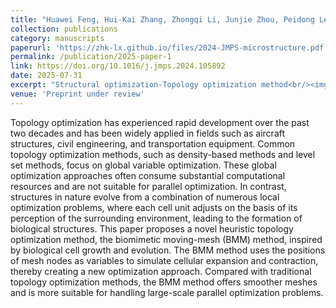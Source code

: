 ```yaml
---
title: "Huawei Feng, Hui-Kai Zhang, Zhongqi Li, Junjie Zhou, Peidong Lei, and Bin Liu. (2025). A Biomimetic Moving-Mesh Topology Optimization Method. Available at SSRN 5034428"
collection: publications
category: manuscripts
paperurl: 'https://zhk-lx.github.io/files/2024-JMPS-microstructure.pdf'
permalink: /publication/2025-paper-1
link: https://doi.org/10.1016/j.jmps.2024.105892
date: 2025-07-31
excerpt: "Structural optimization-Topology optimization method<br/><img src='/images/2025-Feng-0731.png'>"
venue: 'Preprint under review'
---
```


Topology optimization has experienced rapid development over the past two decades and has been widely applied in fields such as aircraft structures, civil engineering, and transportation equipment. Common topology optimization methods, 
such as density-based methods and level set methods, focus on global variable optimization. These global optimization approaches often consume substantial computational resources and are not suitable for parallel optimization. In contrast, 
structures in nature evolve from a combination of numerous local optimization problems, where each cell unit adjusts on the basis of its perception of the surrounding environment, leading to the formation of biological structures. This paper proposes a novel heuristic topology optimization method, the biomimetic moving-mesh (BMM) method, inspired by biological cell growth and evolution. The BMM method uses the positions of mesh nodes as variables to simulate cellular expansion and contraction, 
thereby creating a new optimization approach. Compared with traditional topology optimization methods, the BMM method offers smoother meshes and is more suitable for handling large-scale parallel optimization problems.